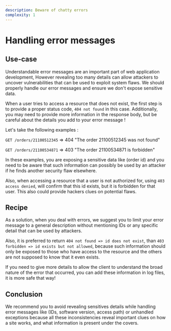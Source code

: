 ```yaml
---
description: Beware of chatty errors
complexity: 1
---
```


# Handling error messages

## Use-case

Understandable error messages are an important part of web application development, However revealing too many details can allow attackers to uncover vulnerabilities that can be used to exploit system flaws. We should properly handle our error messages and ensure we don't expose sensitive data.

When a user tries to access a resource that does not exist, the first step is to provide a proper status code, `404 not found` in this case. Additionally, you may need to provide more information in the response body, but be careful about the details you add to your error message ! 

Let's take the following examples : 

`GET /orders/21100512345`
=> 404 "The order 21100512345 was not found"


`GET /orders/21100534871`
=> 403 "The order 21100534871 is forbidden"


In these examples, you are exposing a sensitive data like (order id) and you need to be aware that such information can possibly be used by an attacker if he finds another security flaw elsewhere.

Also, when accessing a resource that a user is not authorized for, using `403 access denied`, will confirm that this id exists, but it is forbidden for that user. This also could provide hackers clues on potential flaws.


## Recipe

As a solution, when you deal with errors, we suggest you to limit your error message to a general description without mentioning IDs or any specific detail that can be used by attackers.

Also, it is preferred to return `404 not found => id does not exist`, than `403 forbidden => id exists but not allowed`, because such information should only be exposed to those who have access to the resource and the others are not supposed to know that it even exists.

If you need to give more details to allow the client to understand the broad nature of the error that occurred, you can add these information in log files, it is more safe that way!

## Conclusion

We recommend you to avoid revealing sensitives details while handling error messages like (IDs, software version, access path) or unhandled exceptions because all these inconsistencies reveal important clues on how a site works, and what information is present under the covers.
 